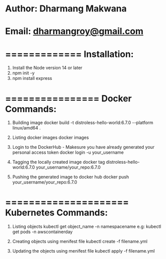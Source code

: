 # Author: Dharmang Makwana
# Email: dharmangroy@gmail.com

=============
Installation:
=============

1) Install the Node version 14 or later
2) npm init -y
3) npm install express

================
Docker Commands:
===============

1) Building image
   docker build -t distroless-hello-world:6.7.0 --platform linux/amd64 .

2) Listing docker images
   docker images

3) Login to the DockerHub - Makesure you have already generated your personal access token
   docker login -u your_username

4) Tagging the locally created image
   docker tag distroless-hello-world:6.7.0 your_username/your_repo:6.7.0

5) Pushing the generated image to docker hub
   docker push your_username/your_repo:6.7.0

=====================
Kubernetes Commands:
=====================

1) Listing objects
   kubectl get object_name -n namespacename
   e.g: kubectl get pods -n awscontainerday

2) Creating objects using menifest file
   kubectl create -f filename.yml

3) Updating the objects using menifest file
   kubectl apply -f filename.yml
